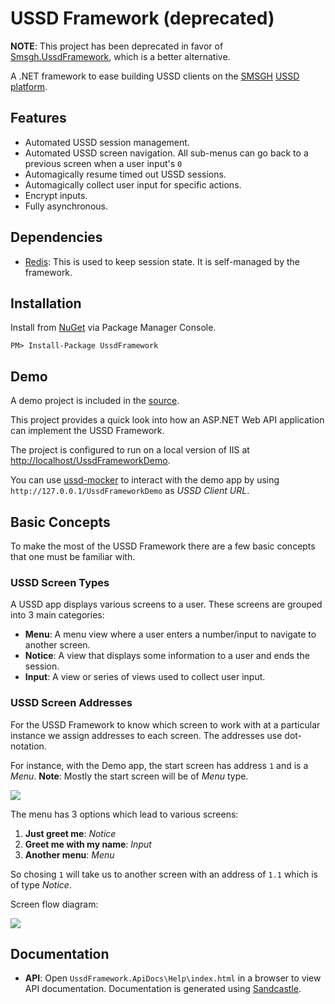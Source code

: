 # USSD Framework (deprecated)

__NOTE__: This project has been deprecated in favor of [Smsgh.UssdFramework](https://github.com/smsgh/Smsgh.UssdFramework), which is a better alternative.

A .NET framework to ease building USSD clients on the [SMSGH](http://www.smsgh.com) [USSD platform](http://developers.smsgh.com/documentations/ussd).

## Features

* Automated USSD session management.
* Automated USSD screen navigation. All sub-menus can go back to a previous screen when a user input's `0`
* Automagically resume timed out USSD sessions.
* Automagically collect user input for specific actions.
* Encrypt inputs.
* Fully asynchronous.

## Dependencies

* [Redis](https://github.com/MSOpenTech/redis): This is used to keep session state. It is self-managed by the framework.

## Installation

Install from [NuGet](http://nuget.org) via Package Manager Console.

```
PM> Install-Package UssdFramework
```

## Demo

A demo project is included in the [source](http://github.com/smsgh/ussd-framework).

This project provides a quick look into how an ASP.NET Web API application can implement the USSD Framework.

The project is configured to run on a local version of IIS at [http://localhost/UssdFrameworkDemo](http://localhost/UssdFrameworkDemo).

You can use [ussd-mocker](http://github.com/smsgh/ussd-mocker) to interact with the demo app by using `http://127.0.0.1/UssdFrameworkDemo` as _USSD Client URL_.

## Basic Concepts

To make the most of the USSD Framework there are a few basic concepts that one must be familiar with.

### USSD Screen Types

A USSD app displays various screens to a user. These screens are grouped into 3 main categories:

* __Menu__: A menu view where a user enters a number/input to navigate to another screen.
* __Notice__: A view that displays some information to a user and ends the session.
* __Input__: A view or series of views used to collect user input.

### USSD Screen Addresses

For the USSD Framework to know which screen to work with at a particular instance we assign addresses to each screen. The addresses use dot-notation.

For instance, with the Demo app, the start screen has address `1` and is a _Menu_. __Note__: Mostly the start screen will be of _Menu_ type.

<img src="docs/img/demo/1.PNG">

The menu has 3 options which lead to various screens:

1. __Just greet me__: _Notice_
2. __Greet me with my name__: _Input_
3. __Another menu__: _Menu_

So chosing `1` will take us to another screen with an address of `1.1` which is of type _Notice_.

Screen flow diagram:

<img src="docs/img/demo/flow.jpg">


## Documentation

<!-- * __Tutorial__: A step-by-step tutorial recreating the demo app can be found [here](docs/tutorial.md). -->
* __API__: Open `UssdFramework.ApiDocs\Help\index.html` in a browser to view API documentation. Documentation is generated using [Sandcastle](http://shfb.codeplex.com).
